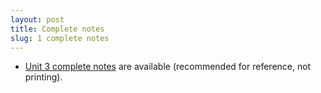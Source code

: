```yaml
---
layout: post
title: Complete notes
slug: 1 complete notes 
---
```


* [Unit 3 complete notes](/materials/nonlinear.complete.pdf) are available (recommended for reference, not printing).
